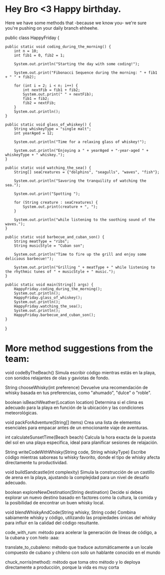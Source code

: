 # Hey Bro <3 Happy birthday.


Here we have some methods that -because we know you- we're sure you're pushing on your daily branch ehheehe.

public class HappyFriday {

    public static void coding_during_the_morning() {
        int n = 10;
        int fib1 = 0, fib2 = 1;

        System.out.println("Starting the day with some coding!");

        System.out.print("Fibonacci Sequence during the morning: " + fib1 + " " + fib2);

        for (int i = 2; i < n; i++) {
            int nextFib = fib1 + fib2;
            System.out.print(" " + nextFib);
            fib1 = fib2;
            fib2 = nextFib;
        }
        System.out.println();
    }

    public static void glass_of_whiskey() {
        String whiskeyType = "single malt";
        int yearAged = 12;

        System.out.println("Time for a relaxing glass of whiskey!");

        System.out.println("Enjoying a " + yearAged + "-year-aged " + whiskeyType + " whiskey.");
    }

    public static void watching_the_sea() {
        String[] seaCreatures = {"dolphins", "seagulls", "waves", "fish"};

        System.out.println("Savoring the tranquility of watching the sea.");

        System.out.print("Spotting ");

        for (String creature : seaCreatures) {
            System.out.print(creature + ", ");
        }

        System.out.println("while listening to the soothing sound of the waves.");
    }

    public static void barbecue_and_cuban_son() {
        String meatType = "ribs";
        String musicStyle = "Cuban son";

        System.out.println("Time to fire up the grill and enjoy some delicious barbecue!");

        System.out.println("Grilling " + meatType + " while listening to the rhythmic tunes of " + musicStyle + " music.");
    }

    public static void main(String[] args) {
        HappyFriday.coding_during_the_morning();
        System.out.println();
        HappyFriday.glass_of_whiskey();
        System.out.println();
        HappyFriday.watching_the_sea();
        System.out.println();
        HappyFriday.barbecue_and_cuban_son();
    }
}



# More method suggestions from the team:

void codeByTheBeach()
Simula escribir código mientras estás en la playa, con sonidos relajantes de olas y gaviotas de fondo.

String chooseWhisky(int preference)
Devuelve una recomendación de whisky basada en tus preferencias, como "ahumado", "dulce" o "roble".

boolean isBeachWeather(Location location) 
Determina si el clima es adecuado para la playa en función de la ubicación y las condiciones meteorológicas.

void packForAdventure(String[] items) 
Crea una lista de elementos esenciales para empacar antes de un emocionante viaje de aventuras.

int calculateSunsetTime(Beach beach)
Calcula la hora exacta de la puesta del sol en una playa específica, ideal para planificar sesiones de relajación.

String writeCodeWithWhisky(String code, String whiskyType) 
Escribe código mientras saboreas tu whisky favorito, donde el tipo de whisky afecta directamente tu productividad.

void buildSandcastle(int complexity) 
Simula la construcción de un castillo de arena en la playa, ajustando la complejidad para un nivel de desafío adecuado.

boolean exploreNewDestination(String destination)
Decide si debes explorar un nuevo destino basado en factores como la cultura, la comida y la posibilidad de encontrar un buen whisky local.

void blendWhiskyAndCode(String whisky, String code)
Combina sabiamente whisky y código, utilizando las propiedades únicas del whisky para influir en la calidad del código resultante.

code_with_rum: 
método para acelerar la generación de líneas de código, a la cubana y con hielo :aaa:

translate_to_cubaleno:
método que traduce automáticamente a un locale compuesto de cubano y chileno con solo un hablante conocido en el mundo

chuck_norris(method):
método que toma otro método y lo deploya directamente a producción, porque la vida es muy corta
